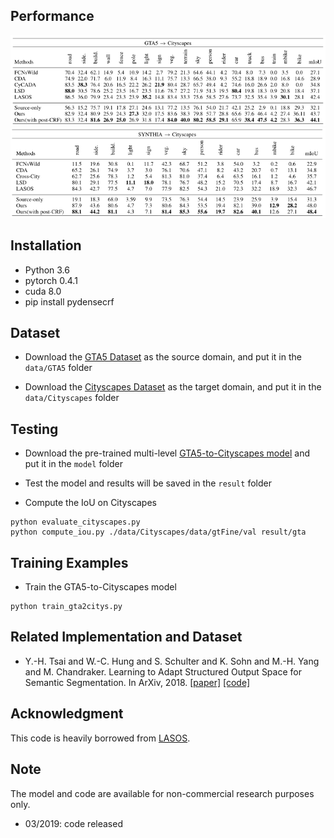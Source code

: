 ## Performance
![](performance/gta2citys.png)
![](performance/syn2citys.png)

## Installation
* Python 3.6
* pytorch 0.4.1
* cuda 8.0
* pip install pydensecrf


## Dataset
* Download the [GTA5 Dataset](https://download.visinf.tu-darmstadt.de/data/from_games/) as the source domain, and put it in the `data/GTA5` folder

* Download the [Cityscapes Dataset](https://www.cityscapes-dataset.com/) as the target domain, and put it in the `data/Cityscapes` folder

## Testing
* Download the pre-trained multi-level [GTA5-to-Cityscapes model](http://vllab.ucmerced.edu/ytsai/CVPR18/GTA2Cityscapes_multi-ed35151c.pth) and put it in the `model` folder

* Test the model and results will be saved in the `result` folder

* Compute the IoU on Cityscapes
```
python evaluate_cityscapes.py 
python compute_iou.py ./data/Cityscapes/data/gtFine/val result/gta
```

## Training Examples
* Train the GTA5-to-Cityscapes model

```
python train_gta2citys.py 
```

## Related Implementation and Dataset
* Y.-H. Tsai and W.-C. Hung and S. Schulter and K. Sohn and M.-H. Yang and M. Chandraker. Learning to Adapt Structured Output Space for Semantic Segmentation. In ArXiv, 2018. [[paper]](https://arxiv.org/abs/1802.10349) [[code]](https://github.com/wasidennis/AdaptSegNet)

## Acknowledgment
This code is heavily borrowed from [LASOS](https://github.com/wasidennis/AdaptSegNet).

## Note
The model and code are available for non-commercial research purposes only.
* 03/2019: code released




